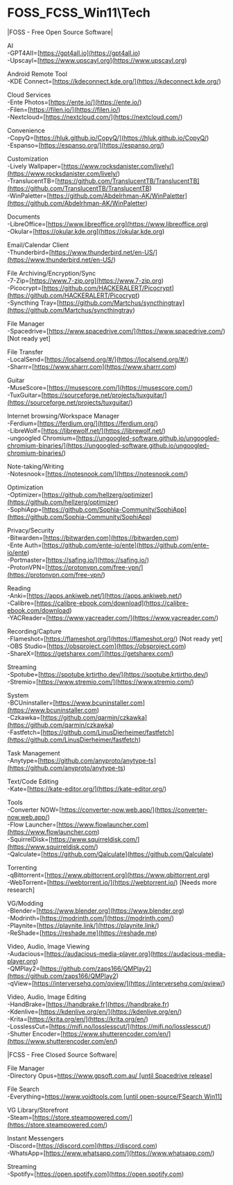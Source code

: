 # FOSS_FCSS_Win11\Tech

\|FOSS - Free Open Source Software\|  
  
AI  
\-GPT4AII=[https://gpt4all.io](<https://gpt4all.io>)  
\-Upscayl=[https://www.upscayl.org](<https://www.upscayl.org>)  
  
Android Remote Tool  
\-KDE Connect=[https://kdeconnect.kde.org/](<https://kdeconnect.kde.org/>)  
  
Cloud Services  
\-Ente Photos=[https://ente.io/](<https://ente.io/>)  
\-Filen=[https://filen.io/](<https://filen.io/>)  
\-Nextcloud=[https://nextcloud.com/](<https://nextcloud.com/>)  
  
Convenience  
\-CopyQ=[https://hluk.github.io/CopyQ/](<https://hluk.github.io/CopyQ/>)  
\-Espanso=[https://espanso.org/](<https://espanso.org/>)  
  
Customization  
\-Lively Wallpaper=[https://www.rocksdanister.com/lively/](<https://www.rocksdanister.com/lively/>)  
\-TranslucentTB=[https://github.com/TranslucentTB/TranslucentTB](<https://github.com/TranslucentTB/TranslucentTB>)  
\-WinPaletter=[https://github.com/Abdelrhman-AK/WinPaletter](<https://github.com/Abdelrhman-AK/WinPaletter>)  
  
Documents  
\-LibreOffice=[https://www.libreoffice.org](<https://www.libreoffice.org>)  
\-Okular=[https://okular.kde.org](<https://okular.kde.org>)  
  
Email/Calendar Client  
\-Thunderbird=[https://www.thunderbird.net/en-US/](<https://www.thunderbird.net/en-US/>)  
  
File Archiving/Encryption/Sync  
\-7-Zip=[https://www.7-zip.org](<https://www.7-zip.org>)  
\-Picocrypt=[https://github.com/HACKERALERT/Picocrypt](<https://github.com/HACKERALERT/Picocrypt>)  
\-Syncthing Tray=[https://github.com/Martchus/syncthingtray](<https://github.com/Martchus/syncthingtray>)  
  
File Manager  
\-Spacedrive=[https://www.spacedrive.com/](<https://www.spacedrive.com/>) [Not ready yet]  
  
File Transfer  
\-LocalSend=[https://localsend.org/#/](<https://localsend.org/#/>)  
\-Sharrr=[https://www.sharrr.com](<https://www.sharrr.com>)  
  
Guitar  
\-MuseScore=[https://musescore.com/](<https://musescore.com/>)  
\-TuxGuitar=[https://sourceforge.net/projects/tuxguitar/](<https://sourceforge.net/projects/tuxguitar/>)  
  
Internet browsing/Workspace Manager  
\-Ferdium=[https://ferdium.org/](<https://ferdium.org/>)  
\-LibreWolf=[https://librewolf.net/](<https://librewolf.net/>)  
\-ungoogled Chromium=[https://ungoogled-software.github.io/ungoogled-chromium-binaries/](<https://ungoogled-software.github.io/ungoogled-chromium-binaries/>)  
  
Note-taking/Writing  
\-Notesnook=[https://notesnook.com/](<https://notesnook.com/>)  
  
Optimization  
\-Optimizer=[https://github.com/hellzerg/optimizer](<https://github.com/hellzerg/optimizer>)  
\-SophiApp=[https://github.com/Sophia-Community/SophiApp](<https://github.com/Sophia-Community/SophiApp>)  
  
Privacy/Security  
\-Bitwarden=[https://bitwarden.com](<https://bitwarden.com>)  
\-Ente Auth=[https://github.com/ente-io/ente](<https://github.com/ente-io/ente>)  
\-Portmaster=[https://safing.io/](<https://safing.io/>)  
\-ProtonVPN=[https://protonvpn.com/free-vpn/](<https://protonvpn.com/free-vpn/>)  
  
Reading  
\-Anki=[https://apps.ankiweb.net/](<https://apps.ankiweb.net/>)  
\-Calibre=[https://calibre-ebook.com/download](<https://calibre-ebook.com/download>)  
\-YACReader=[https://www.yacreader.com/](<https://www.yacreader.com/>)  
  
Recording/Capture  
\-Flameshot=[https://flameshot.org/](<https://flameshot.org/>) [Not ready yet]  
\-OBS Studio=[https://obsproject.com](<https://obsproject.com>)  
\-ShareX=[https://getsharex.com/](<https://getsharex.com/>)  
  
Streaming  
\-Spotube=[https://spotube.krtirtho.dev/](<https://spotube.krtirtho.dev/>)  
\-Stremio=[https://www.stremio.com/](<https://www.stremio.com/>)  
  
System  
\-BCUninstaller=[https://www.bcuninstaller.com](<https://www.bcuninstaller.com>)  
\-Czkawka=[https://github.com/qarmin/czkawka](<https://github.com/qarmin/czkawka>)  
\-Fastfetch=[https://github.com/LinusDierheimer/fastfetch](<https://github.com/LinusDierheimer/fastfetch>)  
  
Task Management  
\-Anytype=[https://github.com/anyproto/anytype-ts](<https://github.com/anyproto/anytype-ts>)  
  
Text/Code Editing  
\-Kate=[https://kate-editor.org/](<https://kate-editor.org/>)  
  
Tools  
\-Converter NOW=[https://converter-now.web.app/](<https://converter-now.web.app/>)  
\-Flow Launcher=[https://www.flowlauncher.com](<https://www.flowlauncher.com>)  
\-SquirrelDisk=[https://www.squirreldisk.com/](<https://www.squirreldisk.com/>)  
\-Qalculate=[https://github.com/Qalculate](<https://github.com/Qalculate>)  
  
Torrenting  
\-qBittorrent=[https://www.qbittorrent.org](<https://www.qbittorrent.org>)  
\-WebTorrent=[https://webtorrent.io/](<https://webtorrent.io/>) [Needs more research]  
  
VG/Modding  
\-Blender=[https://www.blender.org](<https://www.blender.org>)  
\-Modrinth=[https://modrinth.com/](<https://modrinth.com/>)  
\-Playnite=[https://playnite.link/](<https://playnite.link/>)  
\-ReShade=[https://reshade.me](<https://reshade.me>)  
  
Video, Audio, Image Viewing  
\-Audacious=[https://audacious-media-player.org](<https://audacious-media-player.org>)  
\-QMPlay2=[https://github.com/zaps166/QMPlay2](<https://github.com/zaps166/QMPlay2>)  
\-qView=[https://interversehq.com/qview/](<https://interversehq.com/qview/>)  
  
Video, Audio, Image Editing  
\-HandBrake=[https://handbrake.fr](<https://handbrake.fr>)  
\-Kdenlive=[https://kdenlive.org/en/](<https://kdenlive.org/en/>)  
\-Krita=[https://krita.org/en/](<https://krita.org/en/>)  
\-LosslessCut=[https://mifi.no/losslesscut/](<https://mifi.no/losslesscut/>)  
\-Shutter Encoder=[https://www.shutterencoder.com/en/](<https://www.shutterencoder.com/en/>)  
  
\|FCSS - Free Closed Source Software\|  
  
File Manager  
\-Directory Opus=[https://www.gpsoft.com.au/ [until Spacedrive release]](<https://www.gpsoft.com.au/>)

File Search  
\-Everything=[https://www.voidtools.com [until open-source/FSearch Win11]](<https://www.voidtools.com>)

VG Library/Storefront  
\-Steam=[https://store.steampowered.com/](<https://store.steampowered.com/>)

Instant Messengers  
\-Discord=[https://discord.com](<https://discord.com>)  
\-WhatsApp=[https://www.whatsapp.com/](<https://www.whatsapp.com/>)

Streaming  
\-Spotify=[https://open.spotify.com](<https://open.spotify.com>)  
  


